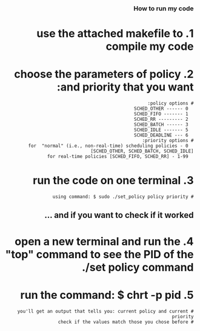<div dir="rtl" lang="he">

### How to run my code

# 1. use the attached makefile to compile my code

# 2. choose the parameters of policy and priority that you want:
    # policy options: 
      SCHED_OTHER ------ 0
      SCHED_FIFO ------- 1
      SCHED_RR --------- 2
      SCHED_BATCH ------ 3
      SCHED_IDLE ------- 5
      SCHED_DEADLINE --- 6
    # priority options: 
      0 - for  "normal" (i.e., non-real-time) scheduling policies [SCHED_OTHER, SCHED_BATCH, SCHED_IDLE]
      1-99 - for real-time policies [SCHED_FIFO, SCHED_RR]
      
# 3. run the code on one terminal 
    # using command: $ sudo ./set_policy policy priority
    
## and if you want to check if it worked ... 
   
# 4. open a new terminal and run the "top" command to see the PID of the ./set policy command

# 5. run the command: $ chrt -p pid 
    # you'll get an output that tells you: current policy and current priority
    # check if the values match those you chose before

</div>
